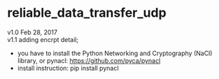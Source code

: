 # reliable_data_transfer_udp

v1.0 Feb 28, 2017  <br /> 
v1.1 adding encrpt detail;
  - you have to install the Python Networking and Cryptography (NaCl) library, or pynacl: https://github.com/pyca/pynacl
  - install instruction: pip install pynacl
